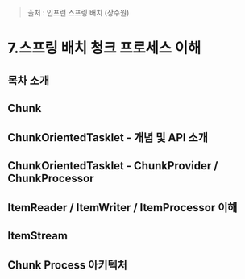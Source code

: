 > 출처 : 인프런 스프링 배치 (장수원)

# 7.스프링 배치 청크 프로세스 이해
## 목차 소개

## Chunk

## ChunkOrientedTasklet - 개념 및 API 소개

## ChunkOrientedTasklet - ChunkProvider / ChunkProcessor

## ItemReader / ItemWriter / ItemProcessor 이해

## ItemStream

## Chunk Process 아키텍처
